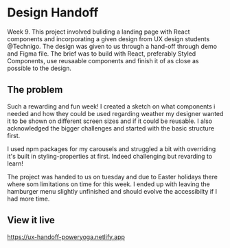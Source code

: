 # Design Handoff

Week 9. This project involved buliding a landing page with React components and incorporating a given design from UX design students @Technigo. The design was given to us through a hand-off through demo and Figma file.
The brief was to build with React, preferably Styled Components, use reusaable components and finish it of as close as possible to the design.


## The problem
Such a rewarding and fun week!  I created a sketch on what components i needed and how they could be used regarding weather my designer wanted it to be shown on different screen sizes and if it could be reusable. I also acknowledged the bigger challenges and started with the basic structure first.

I used npm packages for my carousels and struggled a bit with overriding it's built in styling-properties at first. Indeed challenging but revarding to learn!

The project was handed to us on tuesday and due to Easter holidays there where som limitations on time for this week. I ended up with leaving the hamburger menu slightly unfinished and should evolve the accessibilty if I had more time.

## View it live

https://ux-handoff-poweryoga.netlify.app
